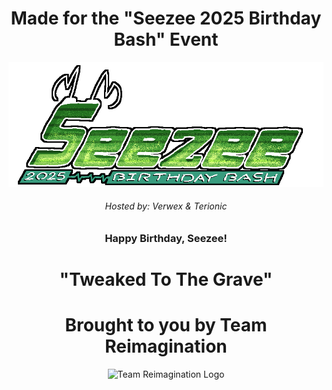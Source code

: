 <h1 style="text-align:center">Made for the "Seezee 2025 Birthday Bash" Event</h1>

<p align="center">
  <img src=".github/sbb_logo.png" alt="Seezee 2025 Birthday Bash logo"/>
</p>

<h6 style="text-align:center">Hosted by: Verwex & Terionic</h6>
<h3 style="text-align:center">Happy Birthday, Seezee!</h3>

<h1 style="text-align:center">"Tweaked To The Grave"</h1>

<h1 style="text-align:center">Brought to you by Team Reimagination</h1>

<p align="center">
  <img src=".github/tr_logo.gif" alt="Team Reimagination Logo"/>
</p>